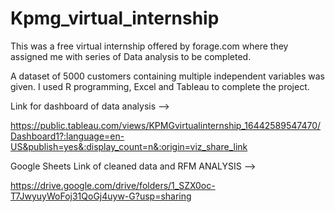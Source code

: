 # Kpmg_virtual_internship
This was a free virtual internship offered by forage.com where they assigned me with series of Data analysis to be completed.

A dataset of  5000 customers containing multiple independent variables was given. I used R programming, Excel and Tableau to complete the project.

Link for dashboard of data analysis -->

  https://public.tableau.com/views/KPMGvirtualinternship_16442589547470/Dashboard1?:language=en-US&publish=yes&:display_count=n&:origin=viz_share_link
  
 Google Sheets Link of cleaned data and RFM ANALYSIS -->
 
 https://drive.google.com/drive/folders/1_SZX0oc-T7JwyuyWoFoj31QoGj4uyw-G?usp=sharing
